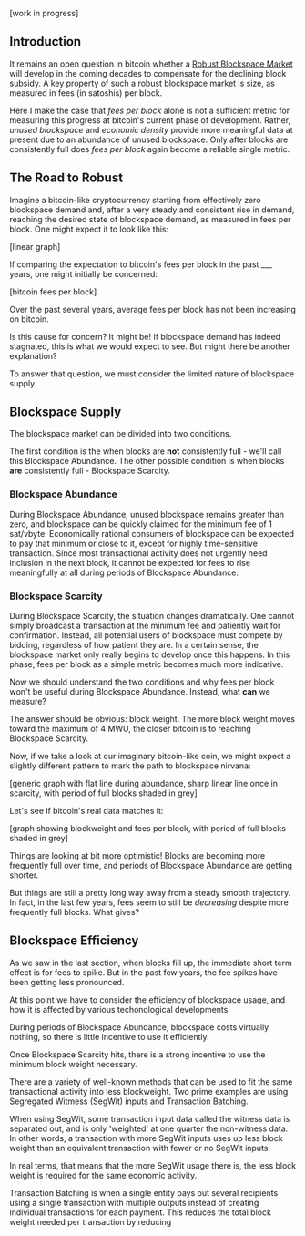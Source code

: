 [work in progress]

## Introduction

It remains an open question in bitcoin whether a [Robust Blockspace Market](https://github.com/MarioGibney/bitcoin-security-research/blob/main/Defining%20a%20Robust%20Blockspace%20Market.md) will develop in the coming decades to compensate for the declining block subsidy. A key property of such a robust blockspace market is size, as measured in fees (in satoshis) per block.

Here I make the case that _fees per block_ alone is not a sufficient metric for measuring this progress at bitcoin's current phase of development. Rather, _unused blockspace_ and _economic density_ provide more meaningful data at present due to an abundance of unused blockspace. Only after blocks are consistently full does _fees per block_ again become a reliable single metric.


## The Road to Robust

Imagine a bitcoin-like cryptocurrency starting from effectively zero blockspace demand and, after a very steady and consistent rise in demand, reaching the desired state of blockspace demand, as measured in fees per block. One might expect it to look like this:

[linear graph]

If comparing the expectation to bitcoin's fees per block in the past ___ years, one might initially be concerned:

[bitcoin fees per block]

Over the past several years, average fees per block has not been increasing on bitcoin.

Is this cause for concern? It might be! If blockspace demand has indeed stagnated, this is what we would expect to see. But might there be another explanation?

To answer that question, we must consider the limited nature of blockspace supply.


## Blockspace Supply

The blockspace market can be divided into two conditions.

The first condition is the when blocks are **not** consistently full - we'll call this Blockspace Abundance. The other possible condition is when blocks **are** consistently full - Blockspace Scarcity.


### Blockspace Abundance

During Blockspace Abundance, unused blockspace remains greater than zero, and blockspace can be quickly claimed for the minimum fee of 1 sat/vbyte. Economically rational consumers of blockspace can be expected to pay that minimum or close to it, except for highly time-sensitive transaction. Since most transactional activity does not urgently need inclusion in the next block, it cannot be expected for fees to rise meaningfully at all during periods of Blockspace Abundance.

### Blockspace Scarcity

During Blockspace Scarcity, the situation changes dramatically. One cannot simply broadcast a transaction at the minimum fee and patiently wait for confirmation. Instead, all potential users of blockspace must compete by bidding, regardless of how patient they are. In a certain sense, the blockspace market only really begins to develop once this happens. In this phase, fees per block as a simple metric becomes much more indicative.


Now we should understand the two conditions and why fees per block won't be useful during Blockspace Abundance. Instead, what **can** we measure?

The answer should be obvious: block weight. The more block weight moves toward the maximum of 4 MWU, the closer bitcoin is to reaching Blockspace Scarcity.

Now, if we take a look at our imaginary bitcoin-like coin, we might expect a slightly different pattern to mark the path to blockspace nirvana:

[generic graph with flat line during abundance, sharp linear line once in scarcity, with period of full blocks shaded in grey]

Let's see if bitcoin's real data matches it:

[graph showing blockweight and fees per block, with period of full blocks shaded in grey]

Things are looking at bit more optimistic! Blocks are becoming more frequently full over time, and periods of Blockspace Abundance are getting shorter.

But things are still a pretty long way away from a steady smooth trajectory. In fact, in the last few years, fees seem to still be _decreasing_ despite more frequently full blocks. What gives?


## Blockspace Efficiency

As we saw in the last section, when blocks fill up, the immediate short term effect is for fees to spike. But in the past few years, the fee spikes have been getting less pronounced.

At this point we have to consider the efficiency of blockspace usage, and how it is affected by various techonological developments.

During periods of Blockspace Abundance, blockspace costs virtually nothing, so there is little incentive to use it efficiently.

Once Blockspace Scarcity hits, there is a strong incentive to use the minimum block weight necessary.

There are a variety of well-known methods that can be used to fit the same transactional activity into less blockweight. Two prime examples are using Segregated Witmess (SegWit) inputs and Transaction Batching.

When using SegWit, some transaction input data called the witness data is separated out, and is only 'weighted' at one quarter the non-witness data. In other words, a transaction with more SegWit inputs uses up less block weight than an equivalent transaction with fewer or no SegWit inputs.

In real terms, that means that the more SegWit usage there is, the less block weight is required for the same economic activity.

Transaction Batching is when a single entity pays out several recipients using a single transaction with multiple outputs instead of creating individual transactions for each payment. This reduces the total block weight needed per transaction by reducing






